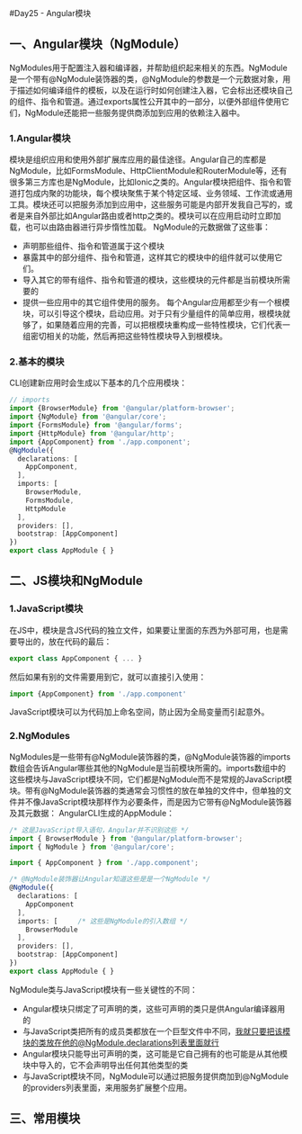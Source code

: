 #Day25 - Angular模块
## 一、Angular模块（NgModule）
  NgModules用于配置注入器和编译器，并帮助组织起来相关的东西。NgModule是一个带有@NgModule装饰器的类，@NgModule的参数是一个元数据对象，用于描述如何编译组件的模板，以及在运行时如何创建注入器，它会标出还模块自己的组件、指令和管道。通过exports属性公开其中的一部分，以便外部组件使用它们，NgModule还能把一些服务提供商添加到应用的依赖注入器中。
### 1.Angular模块
  模块是组织应用和使用外部扩展库应用的最佳途径。Angular自己的库都是NgModule，比如FormsModule、HttpClientModule和RouterModule等，还有很多第三方库也是NgModule，比如Ionic之类的。Angular模块把组件、指令和管道打包成内聚的功能块，每个模块聚焦于某个特定区域、业务领域、工作流或通用工具。模块还可以把服务添加到应用中，这些服务可能是内部开发我自己写的，或者是来自外部比如Angular路由或者http之类的。模块可以在应用启动时立即加载，也可以由路由器进行异步惰性加载。
  NgModule的元数据做了这些事：
  - 声明那些组件、指令和管道属于这个模块
  - 暴露其中的部分组件、指令和管道，这样其它的模块中的组件就可以使用它们。
  - 导入其它的带有组件、指令和管道的模块，这些模块的元件都是当前模块所需要的
  - 提供一些应用中的其它组件使用的服务。
      每个Angular应用都至少有一个根模块，可以引导这个模块，启动应用。对于只有少量组件的简单应用，根模块就够了，如果随着应用的完善，可以把根模块重构成一些特性模块，它们代表一组密切相关的功能，然后再把这些特性模块导入到根模块。
### 2.基本的模块
  CLI创建新应用时会生成以下基本的几个应用模块：
```typescript
// imports
import {BrowserModule} from '@angular/platform-browser';
import {NgModule} from '@angular/core';
import {FormsModule} from '@angular/forms';
import {HttpModule} from '@angular/http';
import {AppComponent} from './app.component';
@NgModule({
  declarations: [
    AppComponent,
  ],
  imports: [
    BrowserModule,
    FormsModule,
    HttpModule
  ],
  providers: [],
  bootstrap: [AppComponent]
})
export class AppModule { }
```
## 二、JS模块和NgModule
### 1.JavaScript模块
  在JS中，模块是含JS代码的独立文件，如果要让里面的东西为外部可用，也是需要导出的，放在代码的最后：
```javascript
export class AppComponent { ... }
```
  然后如果有别的文件需要用到它，就可以直接引入使用：
```javascript
import {AppComponent} from './app.component'
```
  JavaScript模块可以为代码加上命名空间，防止因为全局变量而引起意外。
### 2.NgModules
  NgModules是一些带有@NgModule装饰器的类，@NgModule装饰器的imports数组会告诉Angular哪些其他的NgModule是当前模块所需的。imports数组中的这些模块与JavaScript模块不同，它们都是NgModule而不是常规的JavaScript模块。带有@NgModule装饰器的类通常会习惯性的放在单独的文件中，但单独的文件并不像JavaScript模块那样作为必要条件，而是因为它带有@NgModule装饰器及其元数据：
  AngularCLI生成的AppModule：
```typescript
/* 这是JavaScript导入语句，Angular并不识别这些 */
import { BrowserModule } from '@angular/platform-browser';
import { NgModule } from '@angular/core';

import { AppComponent } from './app.component';

/* @NgModule装饰器让Angular知道这些是是一个NgModule */
@NgModule({
  declarations: [
    AppComponent
  ],
  imports: [     /* 这些是NgModule的引入数组 */
    BrowserModule
  ],
  providers: [],
  bootstrap: [AppComponent]
})
export class AppModule { }
```
  NgModule类与JavaScript模块有一些关键性的不同：
  - Angular模块只绑定了可声明的类，这些可声明的类只是供Angular编译器用的
  - 与JavaScript类把所有的成员类都放在一个巨型文件中不同，我就只要把该模块的类放在他的@NgModule.declarations列表里面就行
  - Angular模块只能导出可声明的类，这可能是它自己拥有的也可能是从其他模块中导入的，它不会声明导出任何其他类型的类
  - 与JavaScript模块不同，NgModule可以通过把服务提供商加到@NgModule的providers列表里面，来用服务扩展整个应用。
## 三、常用模块
































